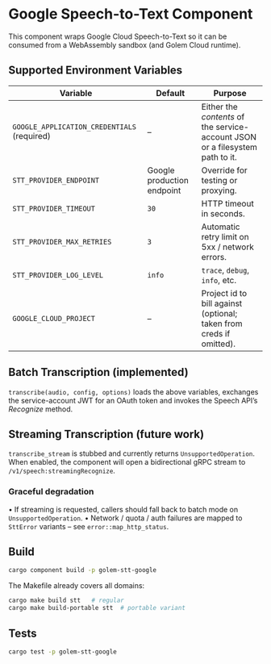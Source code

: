 # Google Speech-to-Text Component

This component wraps Google Cloud Speech-to-Text so it can be consumed from a WebAssembly sandbox (and Golem Cloud runtime).

## Supported Environment Variables

| Variable | Default | Purpose |
|----------|---------|---------|
| `GOOGLE_APPLICATION_CREDENTIALS` (required) | – |  Either the *contents* of the service-account JSON or a filesystem path to it. |
| `STT_PROVIDER_ENDPOINT` | Google production endpoint | Override for testing or proxying. |
| `STT_PROVIDER_TIMEOUT` | `30` | HTTP timeout in seconds. |
| `STT_PROVIDER_MAX_RETRIES` | `3` | Automatic retry limit on 5xx / network errors. |
| `STT_PROVIDER_LOG_LEVEL` | `info` | `trace`, `debug`, `info`, etc. |
| `GOOGLE_CLOUD_PROJECT` | – | Project id to bill against (optional; taken from creds if omitted). |

## Batch Transcription (implemented)

`transcribe(audio, config, options)` loads the above variables, exchanges the service-account JWT for an OAuth token and invokes the Speech API’s *Recognize* method.

## Streaming Transcription (future work)

`transcribe_stream` is stubbed and currently returns `UnsupportedOperation`. When enabled, the component will open a bidirectional gRPC stream to `/v1/speech:streamingRecognize`.

### Graceful degradation

• If streaming is requested, callers should fall back to batch mode on `UnsupportedOperation`.
• Network / quota / auth failures are mapped to `SttError` variants – see `error::map_http_status`.

## Build

```bash
cargo component build -p golem-stt-google
```

The Makefile already covers all domains:

```bash
cargo make build stt   # regular
cargo make build-portable stt  # portable variant
```

## Tests

```bash
cargo test -p golem-stt-google
``` 